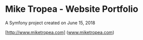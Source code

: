 Mike Tropea - Website Portfolio 
==========

A Symfony project created on June 15, 2018

[http://www.miketropea.com] (www.miketropea.com)
